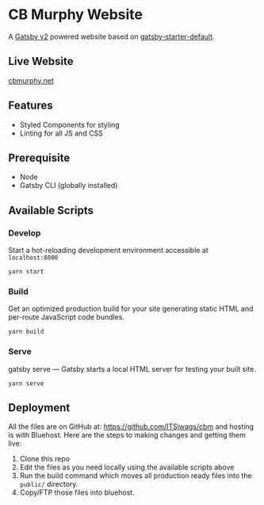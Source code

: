 # CB Murphy Website
A [Gatsby v2](https://www.gatsbyjs.org/) powered website based on [gatsby-starter-default](https://github.com/gatsbyjs/gatsby-starter-default/).

## Live Website
[cbmurphy.net](https://cbmurphy.net)

## Features
* Styled Components for styling
* Linting for all JS and CSS

## Prerequisite
* Node
* Gatsby CLI (globally installed)

## Available Scripts

### Develop
Start a hot-reloading development environment accessible at `localhost:8000`
```shell
yarn start
```

### Build
Get an optimized production build for your site generating static HTML and per-route JavaScript code bundles.
```shell
yarn build
```

### Serve
gatsby serve — Gatsby starts a local HTML server for testing your built site.
```shell
yarn serve
```

## Deployment
All the files are on GitHub at: https://github.com/ITSjwags/cbm and hosting is with Bluehost. Here are the steps to making changes and getting them live:

1. Clone this repo
2. Edit the files as you need locally using the available scripts above
3. Run the build command which moves all production ready files into the `public/` directory.
4. Copy/FTP those files into bluehost.
